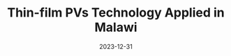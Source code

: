 ---
title: "Thin-film PVs Technology Applied in Malawi"
collection: curricular
permalink: /publication/curricular-8
excerpt: 'This paper is about the number 3. The number 4 is left for future work.'
date: 2023-12-31
---